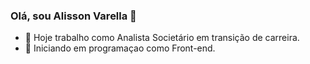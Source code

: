 ### Olá, sou Alisson Varella 👋

- 🔭 Hoje trabalho como Analista Societário em transição de carreira.
- 🌱 Iniciando em programaçao como Front-end.

